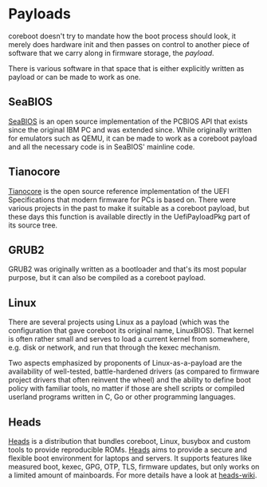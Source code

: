 # Payloads

coreboot doesn't try to mandate how the boot process should look, it merely
does hardware init and then passes on control to another piece of software
that we carry along in firmware storage, the _payload_.

There is various software in that space that is either explicitly written as
payload or can be made to work as one.

## SeaBIOS

[SeaBIOS](https://www.seabios.org) is an open source implementation of
the PCBIOS API that exists since the original IBM PC and was extended
since. While originally written for emulators such as QEMU, it can be made
to work as a coreboot payload and all the necessary code is in SeaBIOS'
mainline code.

## Tianocore

[Tianocore](https://www.tianocore.org) is the open source reference
implementation of the UEFI Specifications that modern firmware for PCs is
based on. There were various projects in the past to make it suitable as a
coreboot payload, but these days this function is available directly in the
UefiPayloadPkg part of its source tree.

## GRUB2

GRUB2 was originally written as a bootloader and that's its most popular
purpose, but it can also be compiled as a coreboot payload.

## Linux

There are several projects using Linux as a payload (which was the
configuration that gave coreboot its original name, LinuxBIOS). That kernel is
often rather small and serves to load a current kernel from somewhere, e.g.
disk or network, and run that through the kexec mechanism.

Two aspects emphasized by proponents of Linux-as-a-payload are the
availability of well-tested, battle-hardened drivers (as compared to
firmware project drivers that often reinvent the wheel) and the ability to
define boot policy with familiar tools, no matter if those are shell scripts
or compiled userland programs written in C, Go or other programming languages.

## Heads

[Heads] is a distribution that bundles coreboot, Linux, busybox and custom
tools to provide reproducible ROMs. [Heads] aims to provide a secure and
flexible boot environment for laptops and servers.
It supports features like measured boot, kexec, GPG, OTP, TLS, firmware
updates, but only works on a limited amount of mainboards.
For more details have a look at [heads-wiki].

[Heads]: https://github.com/osresearch/heads
[heads-wiki]: http://osresearch.net/